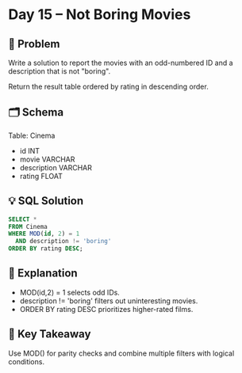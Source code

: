 # Day 15 – Not Boring Movies

## 📖 Problem
Write a solution to report the movies with an odd-numbered ID and a description that is not "boring".

Return the result table ordered by rating in descending order.

## 🗂 Schema
Table: Cinema  
- id INT  
- movie VARCHAR  
- description VARCHAR  
- rating FLOAT  

## 💡 SQL Solution
```sql
SELECT *
FROM Cinema
WHERE MOD(id, 2) = 1
  AND description != 'boring'
ORDER BY rating DESC;
```

## 🧠 Explanation
- MOD(id,2) = 1 selects odd IDs.  
- description != 'boring' filters out uninteresting movies.  
- ORDER BY rating DESC prioritizes higher-rated films.  

## 🔑 Key Takeaway
Use MOD() for parity checks and combine multiple filters with logical conditions.
